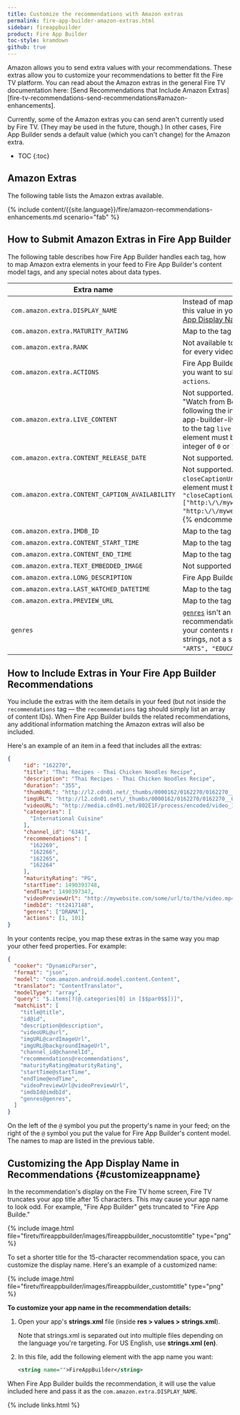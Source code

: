```yaml
---
title: Customize the recommendations with Amazon extras
permalink: fire-app-builder-amazon-extras.html
sidebar: fireappbuilder
product: Fire App Builder
toc-style: kramdown
github: true
---
```


Amazon allows you to send extra values with your recommendations. These extras allow you to customize your recommendations to better fit the Fire TV platform. You can read about the Amazon extras in the general Fire TV documentation here: [Send Recommendations that Include Amazon Extras][fire-tv-recommendations-send-recommendations#amazon-enhancements].

Currently, some of the Amazon extras you can send aren't currently used by Fire TV. (They may be used in the future, though.) In other cases, Fire App Builder sends a default value (which you can't change) for the Amazon extra.

* TOC
{:toc}

## Amazon Extras

The following table lists the Amazon extras available.

{% include content/{{site.language}}/fire/amazon-recommendations-enhancements.md scenario="fab" %}

## How to Submit Amazon Extras in Fire App Builder

The following table describes how Fire App Builder handles each tag, how to map Amazon extra elements in your feed to Fire App Builder's content model tags, and any special notes about data types.

<table class="grid">
   <colgroup>
   <col width="30%" />
   <col width="70%" />
   </colgroup>
   <thead>
      <tr>
         <th>Extra name</th>
         <th>How to use in Fire App Builder</th>
      </tr>
   </thead>
   <tbody>
      <tr>
         <td><code>com.amazon.extra.DISPLAY_NAME</code></td>
         <td>Instead of mapping a <code>DISPLAY_NAME</code> in each feed item, you set this value in your app's <code>strings.xml</code> file. See <a href="#customizeappname">Customizing the App Display Name in Recommendations</a> for details.</td>
      </tr>
      <tr>
         <td><code>com.amazon.extra.MATURITY_RATING</code></td>
         <td>Map to the tag <code>maturityRating</code> in your contents recipe.</td>
      </tr>
      <tr>
           <td><code>com.amazon.extra.RANK</code></td>
           <td>Not available to change. Fire App Builder sends a rank of <code>0.5</code> for every video.</td>
      </tr>
        <tr>
           <td><code>com.amazon.extra.ACTIONS</code></td>
           <td>Fire App Builder uses <code>1</code> and <code>101</code> for every video by default. If you want to submit custom <code>actions</code> value, map your element to <code>actions</code>.</td>  
        </tr>
      <tr>
         <td><code>com.amazon.extra.LIVE_CONTENT</code></td>
         <td markdown="span">Not supported. If you have live content, you can remove the "Watch from Beginning" text from media playback buttons by following the instructions in [Configure Live Streams][fire-app-builder-live-stream-configuration]. {% comment %}Map to the tag <code>live</code> in your contents recipe. Also, the value for this element must be a boolean of <code>true</code> or <code>false</code> rather than an integer of <code>0</code> or <code>1</code>.{% endcomment %}</td>
        </tr>
      <tr>
         <td><code>com.amazon.extra.CONTENT_RELEASE_DATE</code></td>
         <td>Not supported.</td>
      </tr>
      <tr>
         <td><code>com.amazon.extra.CONTENT_CAPTION_AVAILABILITY</code></td>
         <td>Not supported. {% comment %}Map to the tag <code>closeCaptionUrls</code> in your contents recipe. The value for this element must be a list of strings. For example, <code>"closeCaptionUrls": ["http:\/\/mywebsite.com\/some\/url\/to\/the\/video1.mp4", "http:\/\/mywebsite.com\/some\/url\/to\/the\/video2.mp4"]</code>.  {% endcomment %}</td>
      </tr>
      <tr>
         <td><code>com.amazon.extra.IMDB_ID</code></td>
         <td>Map to the tag <code>imdbId</code> in your contents recipe.</td>
      </tr>
      <tr>
         <td><code>com.amazon.extra.CONTENT_START_TIME</code></td>
         <td>Map to the tag <code>startTime</code> in your contents recipe.</td>
      </tr>
      <tr>
         <td><code>com.amazon.extra.CONTENT_END_TIME</code></td>
         <td>Map to the tag <code>endTime</code> in your contents recipe.</td>
      </tr>
      <tr>
         <td><code>com.amazon.extra.TEXT_EMBEDDED_IMAGE</code></td>
         <td>Not supported</td>
      </tr>
      <tr>
        <td><code>com.amazon.extra.LONG_DESCRIPTION</code></td>
        <td>Fire App Builder passes the regular <code>description</code> to this extra.</td>
        </tr>
      <tr>
        <td><code>com.amazon.extra.LAST_WATCHED_DATETIME</code></td>
        <td>Map to the tag <code>lastWatchedDateTime</code>.</td>
      </tr>
      <tr>
        <td><code>com.amazon.extra.PREVIEW_URL</code></td>
        <td>Map to the tag <code>videoPreviewUrl</code> in your contents recipe.</td>
      </tr>
      <tr>
        <td><code>genres</code></td>
        <td><a href="https://developer.android.com/reference/android/support/app/recommendation/ContentRecommendation.Builder.html#setGenres(java.lang.String[])"><code>genres</code></a> isn't an Amazon extra &mdash; it's part of the regular Android recommendations API. Map this element to the tag <code>genres</code> in your contents recipe. <code>genres</code> should point to an array of strings, not a single string.  For example: <code>"genres": ["COMEDY", "ARTS", "EDUCATION"]</code>. Use the <a href="https://developer.android.com/reference/android/media/tv/TvContract.Programs.Genres.html">standard Android genre terms</a>.</td>
      </tr>
   </tbody>
</table>

## How to Include Extras in Your Fire App Builder Recommendations

You include the extras with the item details in your feed (but not inside the `recommendations` tag &mdash; the `recommendations` tag should simply list an array of content IDs). When Fire App Builder builds the related recommendations, any additional information matching the Amazon extras will also be included.

Here's an example of an item in a feed that includes all the extras:

```json
{
     "id": "162270",
     "title": "Thai Recipes - Thai Chicken Noodles Recipe",
     "description": "Thai Recipes - Thai Chicken Noodles Recipe",
     "duration": "355",
     "thumbURL": "http://l2.cdn01.net/_thumbs/0000162/0162270/0162270__015f.jpg",
     "imgURL": "http://l2.cdn01.net\/_thumbs/0000162/0162270/0162270__015f.jpg",
     "videoURL": "http://media.cdn01.net/802E1F/process/encoded/video_1880k/0000162/0162270/D8HFLX0AC.mp4?source=firetv&channel_id=6341",
     "categories": [
       "International Cuisine"
     ],
     "channel_id": "6341",
     "recommendations": [
       "162269",
       "162266",
       "162265",
       "162264"
     ],
     "maturityRating": "PG",
     "startTime": 1490393748,
     "endTime": 1490397347,
     "videoPreviewUrl": "http://mywebsite.com/some/url/to/the/video.mp4",
     "imdbId": "tt2417148",
     "genres": ["DRAMA"],
     "actions": [1, 101]
}
```

In your contents recipe, you map these extras in the same way you map your other feed properties. For example:

```json
{
  "cooker": "DynamicParser",
  "format": "json",
  "model": "com.amazon.android.model.content.Content",
  "translator": "ContentTranslator",
  "modelType": "array",
  "query": "$.items[?(@.categories[0] in [$$par0$$])]",
  "matchList": [
    "title@title",
    "id@id",
    "description@description",
    "videoURL@url",
    "imgURL@cardImageUrl",
    "imgURL@backgroundImageUrl",
    "channel_id@channelId",
    "recommendations@recommendations",
    "maturityRating@maturityRating",
    "startTime@startTime",
    "endTime@endTime",
    "videoPreviewUrl@videoPreviewUrl",
    "imdbId@imdbId",
    "genres@genres",
  ]
}
```

On the left of the `@` symbol you put the property's name in your feed; on the right of the `@` symbol you put the value for Fire App Builder's content model. The names to map are listed in the previous table.

## Customizing the App Display Name in Recommendations {#customizeappname}

In the recommendation's display on the Fire TV home screen, Fire TV truncates your app title after 15 characters. This may cause your app name to look odd. For example, "Fire App Builder" gets truncated to "Fire App Builde."

{% include image.html  file="firetv/fireappbuilder/images/fireappbuilder_nocustomtitle" type="png" %}

To set a shorter title for the 15-character recommendation space, you can customize the display name. Here's an example of a customized name:

{% include image.html  file="firetv/fireappbuilder/images/fireappbuilder_customtitle" type="png" %}

**To customize your app name in the recommendation details:**

1.  Open your app's **strings.xml** file (inside **res > values > strings.xml**).

    Note that strings.xml is separated out into multiple files depending on the language you're targeting. For US English, use **strings.xml (en)**.

2.  In this file, add the following element with the app name you want:

    ```xml
    <string name="">FireAppBuilder</string>
    ```

When Fire App Builder builds the recommendation, it will use the value included here and pass it as the `com.amazon.extra.DISPLAY_NAME`.

{% include links.html %}
